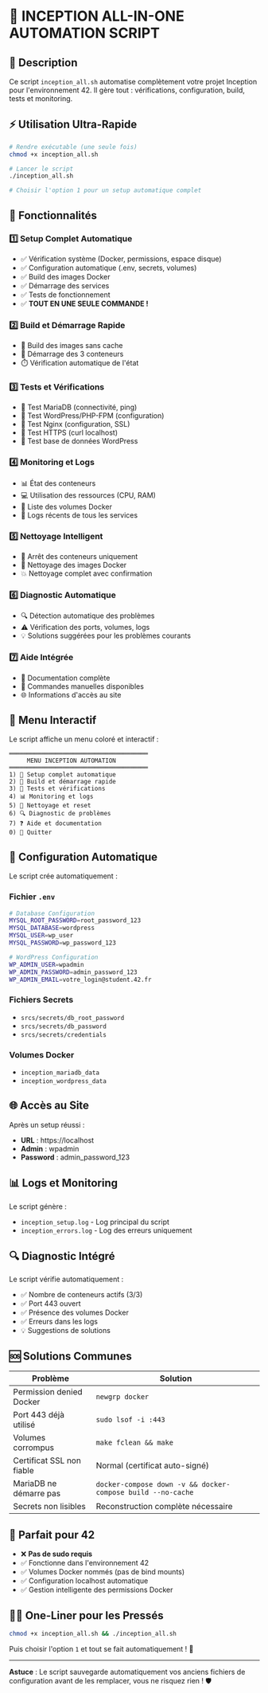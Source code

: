# 🚀 INCEPTION ALL-IN-ONE AUTOMATION SCRIPT

## 📖 Description
Ce script `inception_all.sh` automatise complètement votre projet Inception pour l'environnement 42. Il gère tout : vérifications, configuration, build, tests et monitoring.

## ⚡ Utilisation Ultra-Rapide

```bash
# Rendre exécutable (une seule fois)
chmod +x inception_all.sh

# Lancer le script
./inception_all.sh

# Choisir l'option 1 pour un setup automatique complet
```

## 🎯 Fonctionnalités

### 1️⃣ Setup Complet Automatique
- ✅ Vérification système (Docker, permissions, espace disque)
- ✅ Configuration automatique (.env, secrets, volumes)
- ✅ Build des images Docker
- ✅ Démarrage des services
- ✅ Tests de fonctionnement
- ✅ **TOUT EN UNE SEULE COMMANDE !**

### 2️⃣ Build et Démarrage Rapide
- 🔨 Build des images sans cache
- 🚀 Démarrage des 3 conteneurs
- ⏱️ Vérification automatique de l'état

### 3️⃣ Tests et Vérifications
- 🧪 Test MariaDB (connectivité, ping)
- 🧪 Test WordPress/PHP-FPM (configuration)
- 🧪 Test Nginx (configuration, SSL)
- 🧪 Test HTTPS (curl localhost)
- 🧪 Test base de données WordPress

### 4️⃣ Monitoring et Logs
- 📊 État des conteneurs
- 💻 Utilisation des ressources (CPU, RAM)
- 📁 Liste des volumes Docker
- 📝 Logs récents de tous les services

### 5️⃣ Nettoyage Intelligent
- 🛑 Arrêt des conteneurs uniquement
- 🧹 Nettoyage des images Docker
- 💥 Nettoyage complet avec confirmation

### 6️⃣ Diagnostic Automatique
- 🔍 Détection automatique des problèmes
- ⚠️ Vérification des ports, volumes, logs
- 💡 Solutions suggérées pour les problèmes courants

### 7️⃣ Aide Intégrée
- 📖 Documentation complète
- 🔧 Commandes manuelles disponibles
- 🌐 Informations d'accès au site

## 🎪 Menu Interactif

Le script affiche un menu coloré et interactif :

```
═══════════════════════════════════════
     MENU INCEPTION AUTOMATION
═══════════════════════════════════════
1) 🔧 Setup complet automatique
2) 🚀 Build et démarrage rapide
3) 🧪 Tests et vérifications
4) 📊 Monitoring et logs
5) 🧹 Nettoyage et reset
6) 🔍 Diagnostic de problèmes
7) ❓ Aide et documentation
0) 🚪 Quitter
```

## 🔧 Configuration Automatique

Le script crée automatiquement :

### Fichier `.env`
```bash
# Database Configuration
MYSQL_ROOT_PASSWORD=root_password_123
MYSQL_DATABASE=wordpress
MYSQL_USER=wp_user
MYSQL_PASSWORD=wp_password_123

# WordPress Configuration
WP_ADMIN_USER=wpadmin
WP_ADMIN_PASSWORD=admin_password_123
WP_ADMIN_EMAIL=votre_login@student.42.fr
```

### Fichiers Secrets
- `srcs/secrets/db_root_password`
- `srcs/secrets/db_password`
- `srcs/secrets/credentials`

### Volumes Docker
- `inception_mariadb_data`
- `inception_wordpress_data`

## 🌐 Accès au Site

Après un setup réussi :
- **URL** : https://localhost
- **Admin** : wpadmin
- **Password** : admin_password_123

## 📊 Logs et Monitoring

Le script génère :
- `inception_setup.log` - Log principal du script
- `inception_errors.log` - Log des erreurs uniquement

## 🔍 Diagnostic Intégré

Le script vérifie automatiquement :
- ✅ Nombre de conteneurs actifs (3/3)
- ✅ Port 443 ouvert
- ✅ Présence des volumes Docker
- ✅ Erreurs dans les logs
- 💡 Suggestions de solutions

## 🆘 Solutions Communes

| Problème | Solution |
|----------|----------|
| Permission denied Docker | `newgrp docker` |
| Port 443 déjà utilisé | `sudo lsof -i :443` |
| Volumes corrompus | `make fclean && make` |
| Certificat SSL non fiable | Normal (certificat auto-signé) |
| MariaDB ne démarre pas | `docker-compose down -v && docker-compose build --no-cache` |
| Secrets non lisibles | Reconstruction complète nécessaire |

## 🎯 Parfait pour 42

- ❌ **Pas de sudo requis**
- ✅ Fonctionne dans l'environnement 42
- ✅ Volumes Docker nommés (pas de bind mounts)
- ✅ Configuration localhost automatique
- ✅ Gestion intelligente des permissions Docker

## 🏃‍♂️ One-Liner pour les Pressés

```bash
chmod +x inception_all.sh && ./inception_all.sh
```

Puis choisir l'option `1` et tout se fait automatiquement ! 🎉

---

**Astuce** : Le script sauvegarde automatiquement vos anciens fichiers de configuration avant de les remplacer, vous ne risquez rien ! 🛡️
